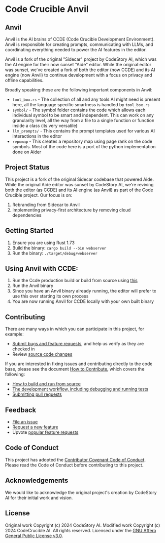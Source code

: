 # Code Crucible Anvil

## Anvil

Anvil is the AI brains of CCDE (Code Crucible Development Environment). Anvil is responsible for creating prompts, communicating with LLMs, and coordinating everything needed to power the AI features in the editor.

Anvil is a fork of the original "Sidecar" project by CodeStory AI, which was the AI engine for their now sunset "Aide" editor. While the original editor was sunset, we've created a fork of both the editor (now CCDE) and its AI engine (now Anvil) to continue development with a focus on privacy and offline capabilities.

Broadly speaking these are the following important components in Anvil:
- `tool_box.rs` - The collection of all and any tools AI might need is present here, all the language specific smartness is handled by `tool_box.rs`
- `symbol/` - The symbol folder contains the code which allows each individual symbol to be smart and independent. This can work on any granularity level, all the way from a file to a single function or function inside a class (its very versatile)
- `llm_prompts/` - This contains the prompt templates used for various AI interactions in the editor
- `repomap` - This creates a repository map using page rank on the code symbols. Most of the code here is a port of the python implementation done on Aider

## Project Status

This project is a fork of the original Sidecar codebase that powered Aide. While the original Aide editor was sunset by CodeStory AI, we're reviving both the editor (as CCDE) and its AI engine (as Anvil) as part of the Code Crucible project. Our focus is on:

1. Rebranding from Sidecar to Anvil
2. Implementing privacy-first architecture by removing cloud dependencies


## Getting Started
1. Ensure you are using Rust 1.73
2. Build the binary: `cargo build --bin webserver`
3. Run the binary: `./target/debug/webserver`

## Using Anvil with CCDE:
1. Run the Ccde production build or build from source using [this](https://github.com/codecruciblecc/ccde)
2. Run the Anvil binary
3. Since you have an Anvil binary already running, the editor will prefer to use this over starting its own process
4. You are now running Anvil for CCDE locally with your own built binary

## Contributing

There are many ways in which you can participate in this project, for example:

* [Submit bugs and feature requests](https://github.com/codecruciblecc/anvil/issues), and help us verify as they are checked in
* Review [source code changes](https://github.com/codecruciblecc/anvil/pulls)

If you are interested in fixing issues and contributing directly to the code base,
please see the document [How to Contribute](HOW_TO_CONTRIBUTE.md), which covers the following:

* [How to build and run from source](HOW_TO_CONTRIBUTE.md)
* [The development workflow, including debugging and running tests](HOW_TO_CONTRIBUTE.md#debugging)
* [Submitting pull requests](HOW_TO_CONTRIBUTE.md#pull-requests)

## Feedback

* [File an issue](https://github.com/codecruciblecc/anvil/issues)
* [Request a new feature](CONTRIBUTING.md)
* Upvote [popular feature requests](https://github.com/codecruciblecc/anvil/issues?q=is%3Aopen+is%3Aissue+label%3Afeature-request+sort%3Areactions-%2B1-desc)

## Code of Conduct

This project has adopted the [Contributor Covenant Code of Conduct](CODE_OF_CONDUCT.md). Please read the Code of Conduct before contributing to this project.

## Acknowledgements

We would like to acknowledge the original project's creation by CodeStory AI for their initial work and vision. 

## License

Original work Copyright (c) 2024 CodeStory AI.
Modified work Copyright (c) 2024 CodeCrucible AI. All rights reserved.
Licensed under the [GNU Affero General Public License v3.0](LICENSE.md).